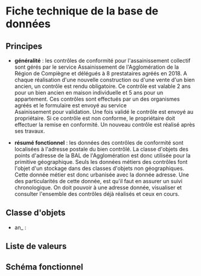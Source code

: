# Fiche technique de la base de données #

## Principes
  * **généralité** :
 les contrôles de conformité pour l'assainissement collectif sont gérés par le service Assainissement de l'Agglomération de la   
 Région de Compiègne et délégués à 8 prestataires agréés en 2018. A chaque réalisation d'une nouvelle construction ou d'une vente 
 d'un bien ancien, un contrôle est rendu obligatoire. Ce contrôle est valable 2 ans pour un bien ancien en maison individuelle et 5 
 ans pour un appartement. Ces contrôles sont effectués par un des organismes agréés et le formulaire est envoyé au service  
 Asainissement pour validation. Une fois validé le contrôle est envoyé au propriétaire. Si ce contrôle est non conforme, le propriétaire doit effectuer la remise en conformité. Un nouveau contrôle est réalisé après ses travaux.
 
 * **résumé fonctionnel** :
 les données des contrôles de conformité sont localisées à l'adresse postale du bien contrôlé. La classe d'objets des points 
 d'adresse de la BAL de l'Agglomération est donc utilisée pour la primitive géographique. Seuls les données métiers des contrôles 
 font l'objet d'un stockage dans des classes d'objets non géographiques. Cette donnée métier est donc urbanisée avec la donnée 
 adresse. Une des particularités de cette donnée, est qu'il faut en assurer un suivi chronologique. On doit pouvoir à une adresse 
 donnée, visualiser et consulter l'ensemble des contrôles déjà réalisés et ceux en cours.
 

## Classe d'objets

  * an_ :
  

## Liste de valeurs

## Schéma fonctionnel
